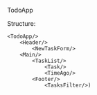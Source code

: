 TodoApp

Structure:

    <TodoApp/>
    	<Header/>
    		<NewTaskForm/>
    	<Main/>
    		<TaskList/>
    			<Task/>
    			<TimeAgo/>
    		<Footer/>
    			<TasksFilter/>)
